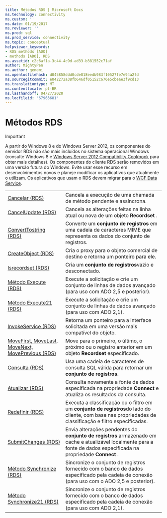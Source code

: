 ```yaml
---
title: Métodos RDS | Microsoft Docs
ms.technology: connectivity
ms.custom: ''
ms.date: 01/19/2017
ms.reviewer: ''
ms.prod: sql
ms.prod_service: connectivity
ms.topic: conceptual
helpviewer_keywords:
- RDS methods [ADO]
- methods [ADO], RDS
ms.assetid: c2c6af1a-3c44-4c9d-ad33-b381552c71af
author: MightyPen
ms.author: genemi
ms.openlocfilehash: d045858ddd0cde818eedb983f10527fe7e94a2fd
ms.sourcegitcommit: e042272a38fb646df05152c676e5cbeae3f9cd13
ms.translationtype: MT
ms.contentlocale: pt-BR
ms.lasthandoff: 04/27/2020
ms.locfileid: "67963681"
---
```

# <a name="rds-methods"></a>Métodos RDS
> [!IMPORTANT]
>  A partir do Windows 8 e do Windows Server 2012, os componentes do servidor RDS não são mais incluídos no sistema operacional Windows (consulte Windows 8 e [Windows Server 2012 Compatibility Cookbook](https://www.microsoft.com/download/details.aspx?id=27416) para obter mais detalhes). Os componentes do cliente RDS serão removidos em uma versão futura do Windows. Evite usar esse recurso em desenvolvimentos novos e planeje modificar os aplicativos que atualmente o utilizam. Os aplicativos que usam o RDS devem migrar para o [WCF Data Service](https://go.microsoft.com/fwlink/?LinkId=199565).  
  
|||  
|-|-|  
|[Cancelar (RDS)](../../../ado/reference/rds-api/cancel-method-rds.md)|Cancela a execução de uma chamada de método pendente e assíncrona.|  
|[CancelUpdate (RDS)](../../../ado/reference/rds-api/cancelupdate-method-rds.md)|Cancela as alterações feitas na linha atual ou nova de um objeto **Recordset** .|  
|[ConvertTostring (RDS)](../../../ado/reference/rds-api/converttostring-method-rds.md)|Converte um **conjunto de registros** em uma cadeia de caracteres MIME que representa os dados do conjunto de registros.|  
|[CreateObject (RDS)](../../../ado/reference/rds-api/createobject-method-rds.md)|Cria o proxy para o objeto comercial de destino e retorna um ponteiro para ele.|  
|[Isrecordset (RDS)](../../../ado/reference/rds-api/createrecordset-method-rds.md)|Cria um **conjunto de registros**vazio e desconectado.|  
|[Método Execute (RDS)](../../../ado/reference/rds-api/execute-method-rds.md)|Execute a solicitação e crie um conjunto de linhas de dados avançado (para uso com ADO 2,5 e posterior).|  
|[Método Execute21 (RDS)](../../../ado/reference/rds-api/execute21-method-rds.md)|Execute a solicitação e crie um conjunto de linhas de dados avançado (para uso com ADO 2,1).|  
|[InvokeService (RDS)](../../../ado/reference/rds-api/invokeservice-rds.md)|Retorna um ponteiro para a interface solicitada em uma versão mais compatível do objeto.|  
|[MoveFirst, MoveLast, MoveNext, MovePrevious (RDS)](../../../ado/reference/rds-api/movefirst-movelast-movenext-and-moveprevious-methods-rds.md)|Move para o primeiro, o último, o próximo ou o registro anterior em um objeto **Recordset** especificado.|  
|[Consulta (RDS)](../../../ado/reference/rds-api/query-method-rds.md)|Usa uma cadeia de caracteres de consulta SQL válida para retornar um **conjunto de registros**.|  
|[Atualizar (RDS)](../../../ado/reference/rds-api/refresh-method-rds.md)|Consulta novamente a fonte de dados especificada na propriedade **Connect** e atualiza os resultados da consulta.|  
|[Redefinir (RDS)](../../../ado/reference/rds-api/reset-method-rds.md)|Executa a classificação ou o filtro em um **conjunto de registros**do lado do cliente, com base nas propriedades de classificação e filtro especificadas.|  
|[SubmitChanges (RDS)](../../../ado/reference/rds-api/submitchanges-method-rds.md)|Envia alterações pendentes do **conjunto de registros** armazenado em cache e atualizável localmente para a fonte de dados especificada na propriedade **Connect** .|  
|[Método Synchronize (RDS)](../../../ado/reference/rds-api/synchronize-method-rds.md)|Sincronize o conjunto de registros fornecido com o banco de dados especificado pela cadeia de conexão (para uso com o ADO 2,5 e posterior).|  
|[Método Synchronize21 (RDS)](../../../ado/reference/rds-api/synchronize21-method-rds.md)|Sincronize o conjunto de registros fornecido com o banco de dados especificado pela cadeia de conexão (para uso com ADO 2,1).|


